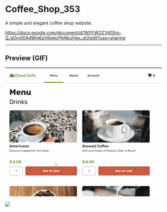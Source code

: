 # Coffee_Shop_353

A simple and elegant coffee shop website.

https://docs.google.com/document/d/1NYFWOZYdl1Sm-Q_gOm00AdWmEpV6wkcPkNkulVgx_qU/edit?usp=sharing

---------------
Preview (GIF)
---------------
![](353_demo.gif)

![](353_demo2.gif)
